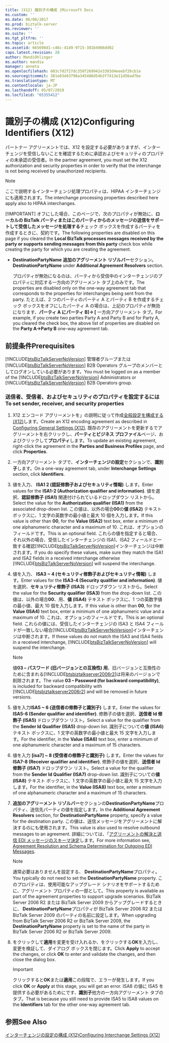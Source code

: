 ```yaml
---
title: (X12) 識別子の構成 |Microsoft Docs
ms.custom: ''
ms.date: 06/08/2017
ms.prod: biztalk-server
ms.reviewer: ''
ms.suite: ''
ms.tgt_pltfrm: ''
ms.topic: article
ms.assetid: 665698d1-c46c-4149-9715-381b4966dd92
caps.latest.revision: 28
author: MandiOhlinger
ms.author: mandia
manager: anneta
ms.openlocfilehash: 603c7d2f27dc350f269942e3303d4eeebf26cb1e
ms.sourcegitcommit: 381e83d43796a345488d54b3f7413e11d56ad7be
ms.translationtype: MT
ms.contentlocale: ja-JP
ms.lasthandoff: 05/07/2019
ms.locfileid: "65355412"
---
```

# <a name="configuring-identifiers-x12"></a><span data-ttu-id="4c2a5-102">識別子の構成 (X12)</span><span class="sxs-lookup"><span data-stu-id="4c2a5-102">Configuring Identifiers (X12)</span></span>
<span data-ttu-id="4c2a5-103">パートナー アグリーメントでは、X12 を設定する必要がありますが、インターチェンジを受信しないことを確認するために承認およびセキュリティのプロパティの未承認の受信者。</span><span class="sxs-lookup"><span data-stu-id="4c2a5-103">In the partner agreement, you must set the X12 authorization and security properties in order to verify that the interchange is not being received by unauthorized recipients.</span></span>  
  
> [!NOTE]
>  <span data-ttu-id="4c2a5-104">ここで説明するインターチェンジ処理プロパティは、HIPAA インターチェンジにも適用されます。</span><span class="sxs-lookup"><span data-stu-id="4c2a5-104">The interchange processing properties described here apply also to HIPAA interchanges.</span></span>  
> 
> [!IMPORTANT]
>  <span data-ttu-id="4c2a5-105">オフにした場合、このページで、次のプロパティが無効に、**ローカルの BizTalk パーティまたはこのパーティからのメッセージの送信をサポートして受信したメッセージを処理する**チェック ボックスを作成するパーティを作成するときに、契約です。</span><span class="sxs-lookup"><span data-stu-id="4c2a5-105">The following properties are disabled on this page if you cleared the **Local BizTalk processes messages received by the party or supports sending messages from this party** check box while creating the party for which you are creating the agreement.</span></span>  
> 
> - <span data-ttu-id="4c2a5-106">**DestinationPartyName** **追加のアグリーメント リゾルバー**セクション。</span><span class="sxs-lookup"><span data-stu-id="4c2a5-106">**DestinationPartyName** under **Additional Agreement Resolvers** section.</span></span>  
> 
>   <span data-ttu-id="4c2a5-107">プロパティが無効になるのは、パーティから受信中のインターチェンジのプロパティに対応する一方向のアグリーメント タブ上のみです。</span><span class="sxs-lookup"><span data-stu-id="4c2a5-107">The properties are disabled only on the one-way agreement tab that corresponds to the properties for interchanges being sent from the party.</span></span> <span data-ttu-id="4c2a5-108">たとえば、2 つのパーティのパーティ A とパーティ B を作成するチェック ボックスをオフにしたパーティ A の場合は、上記のプロパティが無効になります、**パーティ A にパーティ B]-> [** 一方向アグリーメント タブ。</span><span class="sxs-lookup"><span data-stu-id="4c2a5-108">For example, if you create two parties Party A and Party B and for Party A, you cleared the check box, the above list of properties are disabled on the **Party A->Party B** one-way agreement tab.</span></span>  
  
## <a name="prerequisites"></a><span data-ttu-id="4c2a5-109">前提条件</span><span class="sxs-lookup"><span data-stu-id="4c2a5-109">Prerequisites</span></span>  
 <span data-ttu-id="4c2a5-110">[!INCLUDE[btsBizTalkServerNoVersion](../includes/btsbiztalkservernoversion-md.md)] 管理者グループまたは [!INCLUDE[btsBizTalkServerNoVersion](../includes/btsbiztalkservernoversion-md.md)] B2B Operators グループのメンバーとしてログオンしている必要があります。</span><span class="sxs-lookup"><span data-stu-id="4c2a5-110">You must be logged on as a member of the [!INCLUDE[btsBizTalkServerNoVersion](../includes/btsbiztalkservernoversion-md.md)] Administrators or [!INCLUDE[btsBizTalkServerNoVersion](../includes/btsbiztalkservernoversion-md.md)] B2B Operators group.</span></span>  
  
### <a name="to-set-sender-receiver-and-security-properties"></a><span data-ttu-id="4c2a5-111">送信者、受信者、およびセキュリティのプロパティを設定するには</span><span class="sxs-lookup"><span data-stu-id="4c2a5-111">To set sender, receiver, and security properties</span></span>  
  
1. <span data-ttu-id="4c2a5-112">X12 エンコード アグリーメントを」の説明に従って作成[全般設定を構成する (X12)](../core/configuring-general-settings-x12.md)します。</span><span class="sxs-lookup"><span data-stu-id="4c2a5-112">Create an X12 encoding agreement as described in [Configuring General Settings (X12)](../core/configuring-general-settings-x12.md).</span></span> <span data-ttu-id="4c2a5-113">既存のアグリーメントを更新するでアグリーメントを右クリックし、**パーティとビジネス プロファイル**ページ、およびクリックして**プロパティ**します。</span><span class="sxs-lookup"><span data-stu-id="4c2a5-113">To update an existing agreement, right-click the agreement in the **Parties and Business Profiles** page, and click **Properties**.</span></span>  
  
2. <span data-ttu-id="4c2a5-114">一方向アグリーメント タブで、**インターチェンジの設定**セクションで、**識別子**します。</span><span class="sxs-lookup"><span data-stu-id="4c2a5-114">On a one-way agreement tab, under **Interchange Settings** section, click **Identifiers**.</span></span>  
  
3. <span data-ttu-id="4c2a5-115">値を入力、 **ISA1 2 (認証修飾子およびセキュリティ情報)** します。</span><span class="sxs-lookup"><span data-stu-id="4c2a5-115">Enter values for the **ISA1-2 (Authorization qualifier and information)**.</span></span> <span data-ttu-id="4c2a5-116">値を選択、**認証修飾子 (ISA1)** 関連付けられているドロップダウン リストから。</span><span class="sxs-lookup"><span data-stu-id="4c2a5-116">Select the value for the **Authorization qualifier (ISA1)** from the associated drop-down list.</span></span> <span data-ttu-id="4c2a5-117">この値は、以外の場合**00**の**値 (ISA2)** テキスト ボックスに、1 文字の英数字の最小値と最大 10 個を入力します。</span><span class="sxs-lookup"><span data-stu-id="4c2a5-117">If this value is other than **00**, for the **Value (ISA2)** text box, enter a minimum of one alphanumeric character and a maximum of 10.</span></span> <span data-ttu-id="4c2a5-118">これは、オプションのフィールドです。</span><span class="sxs-lookup"><span data-stu-id="4c2a5-118">This is an optional field.</span></span> <span data-ttu-id="4c2a5-119">これらの値を指定すると場合、それ以外の場合、受信したインターチェンジの ISA1、ISA2 フィールドと一致する確認[!INCLUDE[btsBizTalkServerNoVersion](../includes/btsbiztalkservernoversion-md.md)]インターチェンジは中断されます。</span><span class="sxs-lookup"><span data-stu-id="4c2a5-119">If you do specify these values, make sure they match the ISA1 and ISA2 fields in a received interchange otherwise [!INCLUDE[btsBizTalkServerNoVersion](../includes/btsbiztalkservernoversion-md.md)] will suspend the interchange.</span></span>  
  
4. <span data-ttu-id="4c2a5-120">値を入力、 **ISA3 ~ 4 (セキュリティ修飾子およびセキュリティ情報)** します。</span><span class="sxs-lookup"><span data-stu-id="4c2a5-120">Enter values for the **ISA3-4 (Security qualifier and information)**.</span></span> <span data-ttu-id="4c2a5-121">値を選択、**セキュリティ修飾子 (ISA3)** ドロップダウン リストから。</span><span class="sxs-lookup"><span data-stu-id="4c2a5-121">Select the value for the **Security qualifier (ISA3)** from the drop-down list.</span></span> <span data-ttu-id="4c2a5-122">この値は、以外の場合**00**、用、**値 (ISA4)** テキスト ボックスに、1 つの英数字値の最小値、最大 10 個を入力します。</span><span class="sxs-lookup"><span data-stu-id="4c2a5-122">If this value is other than **00**, for the **Value (ISA4)** text box, enter a minimum of one alphanumeric value and a maximum of 10.</span></span> <span data-ttu-id="4c2a5-123">これは、オプションのフィールドです。</span><span class="sxs-lookup"><span data-stu-id="4c2a5-123">This is an optional field.</span></span> <span data-ttu-id="4c2a5-124">これらの値には、受信したインターチェンジの ISA3 と ISA4 フィールドが一致しない場合[!INCLUDE[btsBizTalkServerNoVersion](../includes/btsbiztalkservernoversion-md.md)]インターチェンジは中断されます。</span><span class="sxs-lookup"><span data-stu-id="4c2a5-124">If these values do not match the ISA3 and ISA4 fields in a received interchange, [!INCLUDE[btsBizTalkServerNoVersion](../includes/btsbiztalkservernoversion-md.md)] will suspend the interchange.</span></span>  
  
   > [!NOTE]
   >  <span data-ttu-id="4c2a5-125">値**03 – パスワード (旧バージョンとの互換性) 用**、旧バージョンと互換性のために含まれる[!INCLUDE[btsbiztalkserver2006r2](../includes/btsbiztalkserver2006r2-md.md)]は将来のバージョンで削除されます。</span><span class="sxs-lookup"><span data-stu-id="4c2a5-125">The value **03 – Password (for backward compatibility)**, is included for backward compatibility with [!INCLUDE[btsbiztalkserver2006r2](../includes/btsbiztalkserver2006r2-md.md)] and will be removed in future versions.</span></span>  
  
5. <span data-ttu-id="4c2a5-126">値を入力**ISA5 ~ 6 (送信者の修飾子と識別子)** します。</span><span class="sxs-lookup"><span data-stu-id="4c2a5-126">Enter the values for **ISA5-6 (Sender qualifier and identifier)**.</span></span> <span data-ttu-id="4c2a5-127">修飾子の値を選択、**送信者 Id 修飾子 (ISA5)** ドロップダウン リスト。</span><span class="sxs-lookup"><span data-stu-id="4c2a5-127">Select a value for the qualifier from the **Sender Id Qualifier (ISA5)** drop-down list.</span></span> <span data-ttu-id="4c2a5-128">識別子についての**値 (ISA6)** テキスト ボックスに、1 文字の英数字の最小値と最大 15 文字を入力します。</span><span class="sxs-lookup"><span data-stu-id="4c2a5-128">For the identifier, in the **Value (ISA6)** text box, enter a minimum of one alphanumeric character and a maximum of 15 characters.</span></span>  
  
6. <span data-ttu-id="4c2a5-129">値を入力 **[isa7] ~ 8 (受信者の修飾子と識別子)** します。</span><span class="sxs-lookup"><span data-stu-id="4c2a5-129">Enter the values for **ISA7-8 (Receiver qualifier and identifier)**.</span></span> <span data-ttu-id="4c2a5-130">修飾子の値を選択、**送信者 Id 修飾子 (ISA7)** ドロップダウン リスト。</span><span class="sxs-lookup"><span data-stu-id="4c2a5-130">Select a value for the qualifier from the **Sender Id Qualifier (ISA7)** drop-down list.</span></span> <span data-ttu-id="4c2a5-131">識別子についての**値 (ISA8)** テキスト ボックスに、1 文字の英数字の最小値と最大 15 文字を入力します。</span><span class="sxs-lookup"><span data-stu-id="4c2a5-131">For the identifier, in the **Value (ISA8)** text box, enter a minimum of one alphanumeric character and a maximum of 15 characters.</span></span>  
  
7. <span data-ttu-id="4c2a5-132">**追加のアグリーメント リゾルバー**セクションの**DestinationPartyName**プロパティ、送信先パーティの値を指定します。</span><span class="sxs-lookup"><span data-stu-id="4c2a5-132">In the **Additional Agreement Resolvers** section, for **DestinationPartyName** property, specify a value for the destination party.</span></span> <span data-ttu-id="4c2a5-133">この値は、送信メッセージをアグリーメントに解決するのにも使用されます。</span><span class="sxs-lookup"><span data-stu-id="4c2a5-133">This value is also used to resolve outbound messages to an agreement.</span></span> <span data-ttu-id="4c2a5-134">詳細については、「[アグリーメントの解決と送信 EDI メッセージのスキーマ決定](../core/agreement-resolution-and-schema-determination-for-outgoing-edi-messages.md)します。</span><span class="sxs-lookup"><span data-stu-id="4c2a5-134">For more information see, [Agreement Resolution and Schema Determination for Outgoing EDI Messages](../core/agreement-resolution-and-schema-determination-for-outgoing-edi-messages.md).</span></span>  
  
   > [!NOTE]
   >  <span data-ttu-id="4c2a5-135">通常必要はありませんを設定する、 **DestinationPartyName**プロパティ。</span><span class="sxs-lookup"><span data-stu-id="4c2a5-135">You typically do not need to set the **DestinationPartyName** property.</span></span> <span data-ttu-id="4c2a5-136">このプロパティは、使用可能なアップグレード シナリオをサポートするために、アグリーメント プロパティの一部として。</span><span class="sxs-lookup"><span data-stu-id="4c2a5-136">This property is available as part of the agreement properties to support upgrade scenarios.</span></span> <span data-ttu-id="4c2a5-137">BizTalk Server 2006 R2 または BizTalk Server 2009 からアップグレードするときに、 **DestinationPartyName**プロパティが BizTalk Server 2006 R2 または BizTalk Server 2009 のパーティの名前に設定します。</span><span class="sxs-lookup"><span data-stu-id="4c2a5-137">When upgrading from BizTalk Server 2006 R2 or BizTalk Server 2009, the **DestinationPartyName** property is set to the name of the party in BizTalk Server 2006 R2 or BizTalk Server 2009.</span></span>  
  
8. <span data-ttu-id="4c2a5-138">をクリックして**適用**を変更を受け入れるか、をクリックする**OK**を入力し、変更を検証して、ダイアログ ボックスを閉じます。</span><span class="sxs-lookup"><span data-stu-id="4c2a5-138">Click **Apply** to accept the changes, or click **OK** to enter and validate the changes, and then close the dialog box.</span></span>  
  
   > [!IMPORTANT]
   >  <span data-ttu-id="4c2a5-139">クリックすると**OK**または**適用**この段階で、エラーが発生します。</span><span class="sxs-lookup"><span data-stu-id="4c2a5-139">If you click **OK** or **Apply** at this stage, you will get an error.</span></span> <span data-ttu-id="4c2a5-140">ISA8 の値に ISA5 を提供する必要があるためにです、**識別子**他方の一方向アグリーメント タブのタブ。</span><span class="sxs-lookup"><span data-stu-id="4c2a5-140">That is because you still need to provide ISA5 to ISA8 values on the **Identifiers** tab for the other one-way agreement tab.</span></span>  
  
## <a name="see-also"></a><span data-ttu-id="4c2a5-141">参照</span><span class="sxs-lookup"><span data-stu-id="4c2a5-141">See Also</span></span>  
 [<span data-ttu-id="4c2a5-142">インターチェンジの設定の構成 (X12)</span><span class="sxs-lookup"><span data-stu-id="4c2a5-142">Configuring Interchange Settings (X12)</span></span>](../core/configuring-interchange-settings-x12.md)